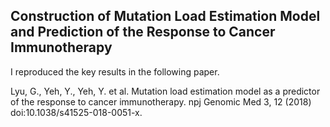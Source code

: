 ## Construction of Mutation Load Estimation Model and Prediction of the Response to Cancer Immunotherapy
I reproduced the key results in the following paper. 

Lyu, G., Yeh, Y., Yeh, Y. et al. Mutation load estimation model as a predictor of the response to cancer immunotherapy. npj Genomic Med 3, 12 (2018) doi:10.1038/s41525-018-0051-x.

